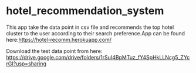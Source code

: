 # hotel_recommendation_system
This app take the data point in csv file and recommends the top hotel cluster to the user according to their search preference.App can be found here:https://hotel-recomm.herokuapp.com/

Download the test data point from here: https://drive.google.com/drive/folders/1rSuI4BpMTuz_fY4SpHkLLNcg5_ZYcrGI?usp=sharing
